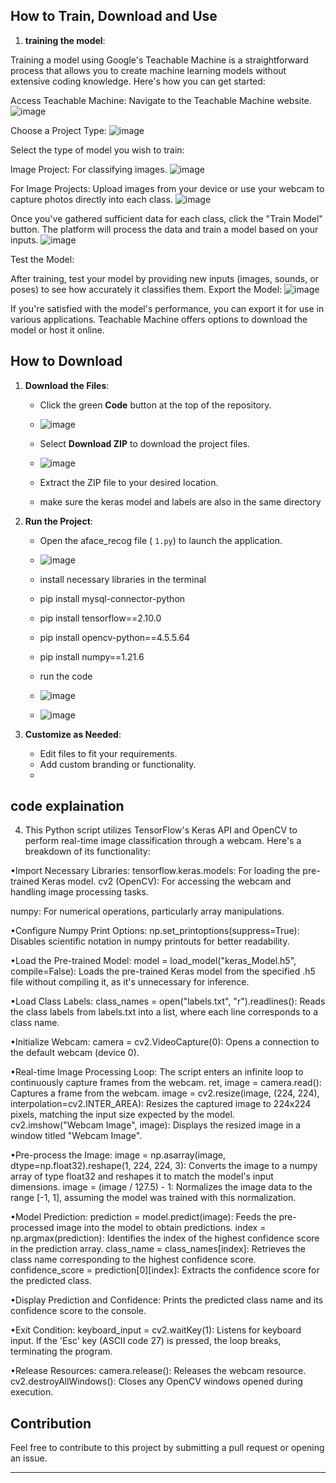 ## How to Train, Download and Use
1. **training the model**:

Training a model using Google's Teachable Machine is a straightforward process that allows you to create machine learning models without extensive coding knowledge. Here's how you can get started:

Access Teachable Machine:
Navigate to the Teachable Machine website.
![image](https://github.com/user-attachments/assets/bd231120-86ee-4fa1-8983-11f757856359)

Choose a Project Type:
![image](https://github.com/user-attachments/assets/3c01eac4-e2f6-4c34-a2f8-8d8f993ed606)

Select the type of model you wish to train:

Image Project: For classifying images.
![image](https://github.com/user-attachments/assets/f40d4c20-c5f4-4989-b32a-0a29ccbd049e)

For Image Projects:
Upload images from your device or use your webcam to capture photos directly into each class.
![image](https://github.com/user-attachments/assets/0b34b66c-9237-424e-84eb-3743841f4dbb)

Once you've gathered sufficient data for each class, click the "Train Model" button.
The platform will process the data and train a model based on your inputs.
![image](https://github.com/user-attachments/assets/af7fbc85-a260-49aa-9336-401f3eb9f3fc)

Test the Model:

After training, test your model by providing new inputs (images, sounds, or poses) to see how accurately it classifies them.
Export the Model:
![image](https://github.com/user-attachments/assets/91770d4e-9af9-4fb8-9b47-011ec46f3e52)


If you're satisfied with the model's performance, you can export it for use in various applications.
Teachable Machine offers options to download the model or host it online.


## How to Download

1. **Download the Files**:
   - Click the green **Code** button at the top of the repository.
   - ![image](https://github.com/user-attachments/assets/597b4581-f49a-4c25-bfd2-4d71bf3c902e)

   - Select **Download ZIP** to download the project files.
   - ![image](https://github.com/user-attachments/assets/43d7a272-21c3-4968-a663-2f54fa4c53b3)

   - Extract the ZIP file to your desired location.
   - make sure the keras model and labels are also in the same directory

2. **Run the Project**:
   - Open the aface_recog file ( `1.py`) to launch the application.
   - ![image](https://github.com/user-attachments/assets/b9b03de3-067b-4d7c-8ca6-033c679c71cd)

   - install necessary libraries in the terminal 
   - pip install mysql-connector-python
   - pip install tensorflow==2.10.0
   - pip install opencv-python==4.5.5.64
   - pip install numpy==1.21.6
   - run the code
   - ![image](https://github.com/user-attachments/assets/97164252-e5b5-4a4d-b0d4-1b8e0c1f75e3)
   - ![image](https://github.com/user-attachments/assets/987c3373-08f2-49a3-b1ff-0ee85d5b625b)


3. **Customize as Needed**:
   - Edit files to fit your requirements.
   - Add custom branding or functionality.
   - 
## code explaination

4. This Python script utilizes TensorFlow's Keras API and OpenCV to perform real-time image classification through a webcam. Here's a breakdown of its functionality:

•Import Necessary Libraries:
tensorflow.keras.models: For loading the pre-trained Keras model.
cv2 (OpenCV): For accessing the webcam and handling image processing tasks.

numpy: For numerical operations, particularly array manipulations.

•Configure Numpy Print Options:
np.set_printoptions(suppress=True): Disables scientific notation in numpy printouts for better readability.

•Load the Pre-trained Model:
model = load_model("keras_Model.h5", compile=False): Loads the pre-trained Keras model from the specified .h5 file without compiling it, as it's unnecessary for inference.

•Load Class Labels:
class_names = open("labels.txt", "r").readlines(): Reads the class labels from labels.txt into a list, where each line corresponds to a class name.

•Initialize Webcam:
camera = cv2.VideoCapture(0): Opens a connection to the default webcam (device 0).

•Real-time Image Processing Loop:
The script enters an infinite loop to continuously capture frames from the webcam.
ret, image = camera.read(): Captures a frame from the webcam.
image = cv2.resize(image, (224, 224), interpolation=cv2.INTER_AREA): Resizes the captured image to 224x224 pixels, matching the input size expected by the model.
cv2.imshow("Webcam Image", image): Displays the resized image in a window titled "Webcam Image".

•Pre-process the Image:
image = np.asarray(image, dtype=np.float32).reshape(1, 224, 224, 3): Converts the image to a numpy array of type float32 and reshapes it to match the model's input dimensions.
image = (image / 127.5) - 1: Normalizes the image data to the range [-1, 1], assuming the model was trained with this normalization.

•Model Prediction:
prediction = model.predict(image): Feeds the pre-processed image into the model to obtain predictions.
index = np.argmax(prediction): Identifies the index of the highest confidence score in the prediction array.
class_name = class_names[index]: Retrieves the class name corresponding to the highest confidence score.
confidence_score = prediction[0][index]: Extracts the confidence score for the predicted class.

•Display Prediction and Confidence:
Prints the predicted class name and its confidence score to the console.

•Exit Condition:
keyboard_input = cv2.waitKey(1): Listens for keyboard input.
If the 'Esc' key (ASCII code 27) is pressed, the loop breaks, terminating the program.

•Release Resources:
camera.release(): Releases the webcam resource.
cv2.destroyAllWindows(): Closes any OpenCV windows opened during execution.


## Contribution
Feel free to contribute to this project by submitting a pull request or opening an issue.

---
